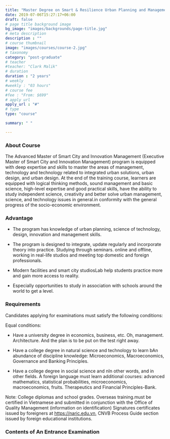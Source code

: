 ```yaml
---
title: "Master Degree on Smart & Resilience Urban Planning and Management"
date: 2019-07-06T15:27:17+06:00
draft: false
# page title background image
bg_image: "images/backgrounds/page-title.jpg"
# meta description
description : ""
# course thumbnail
image: "images/courses/course-2.jpg"
# taxonomy
category: "post-graduate"
# teacher
#teacher: "Clark Malik"
# duration
duration : "2 years"
# weekly
#weekly : "03 hours"
# course fee
#fee : "From: $699"
# apply url
apply_url : "#"
# type
type: "course"

summary: " "

---
```



### About Course

<!--StartFragment-->

The Advanced Master of Smart City and Innovation Management (Executive Master of Smart City and Innovation Management) program is equipped with deep expertise and skills to master the areas of management, technology and technology related to integrated urban solutions, urban design, and urban design. At the end of the training course, learners are equipped with logical thinking methods, sound management and basic science, high-level expertise and good practical skills, have the ability to study independent science, creativity and better solve urban management, science, and technology issues in general.in conformity with the general progress of the socio-economic environment.
<!--EndFragment-->

### Advantage

* The program has knowledge of urban planning, science of technology, design, innovation and management skills.

* The program is designed to integrate, update regularly and incorporate theory into practice. Studying through seminars. online and offline, working in real-life studios and meeting top domestic and foreign professionals.

* Modern facilities and smart city studiosLab help students practice more and gain more access to reality.

* Especially opportunities to study in association with schools around the world to get a level.

### Requirements



Candidates applying for examinations must satisfy the following conditions:

Equal conditions:

- Have a university degree in economics, business, etc. Oh, management. Architecture. And the plan is to be put on the test right away.

- Have a college degree in natural science and technology to learn bAn abundance of discipline knowledge: Microeconomics, Macroeconomics, Governance and Banking Principles.

- Have a college degree in social science and nIn other words, and in other fields. A foreign language must learn additional courses: advanced mathematics, statistical probabilities, microeconomics, macroeconomics, fruits. Therapeutics and Financial Principles-Bank.

Note: College diplomas and school grades. Overseas training.must be certified in Vietnamese and submitted in conjunction with the Office of Quality Management (information on identification) Signatures certificates issued by foreigners at https://naric.edu.vn, CNVB Process Guide section issued by foreign educational institutions.

### Contents of An Entrance Examination